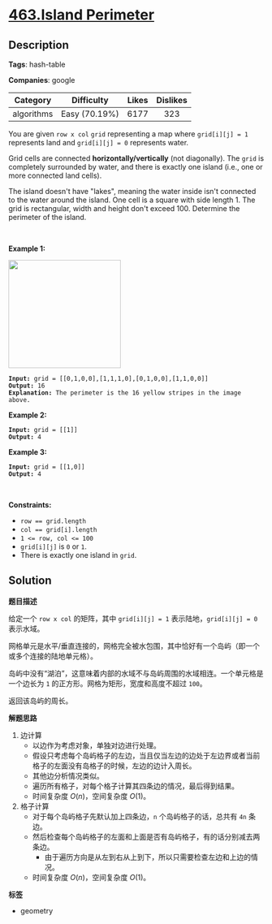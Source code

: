 # [463.Island Perimeter](https://leetcode.com/problems/island-perimeter/description/)

## Description

**Tags**: hash-table

**Companies**: google

|  Category  |  Difficulty   | Likes | Dislikes |
| :--------: | :-----------: | :---: | :------: |
| algorithms | Easy (70.19%) | 6177  |   323    |

<p>You are given <code>row x col</code> <code>grid</code> representing a map where <code>grid[i][j] = 1</code> represents&nbsp;land and <code>grid[i][j] = 0</code> represents water.</p>
<p>Grid cells are connected <strong>horizontally/vertically</strong> (not diagonally). The <code>grid</code> is completely surrounded by water, and there is exactly one island (i.e., one or more connected land cells).</p>
<p>The island doesn&#39;t have &quot;lakes&quot;, meaning the water inside isn&#39;t connected to the water around the island. One cell is a square with side length 1. The grid is rectangular, width and height don&#39;t exceed 100. Determine the perimeter of the island.</p>
<p>&nbsp;</p>
<p><strong class="example">Example 1:</strong></p>
<img src="https://assets.leetcode.com/uploads/2018/10/12/island.png" style="width: 221px; height: 213px;" />
<pre><code><strong>Input:</strong> grid = [[0,1,0,0],[1,1,1,0],[0,1,0,0],[1,1,0,0]]
<strong>Output:</strong> 16
<strong>Explanation:</strong> The perimeter is the 16 yellow stripes in the image above.</code></pre>
<p><strong class="example">Example 2:</strong></p>
<pre><code><strong>Input:</strong> grid = [[1]]
<strong>Output:</strong> 4</code></pre>
<p><strong class="example">Example 3:</strong></p>
<pre><code><strong>Input:</strong> grid = [[1,0]]
<strong>Output:</strong> 4</code></pre>
<p>&nbsp;</p>
<p><strong>Constraints:</strong></p>
<ul>
  <li><code>row == grid.length</code></li>
  <li><code>col == grid[i].length</code></li>
  <li><code>1 &lt;= row, col &lt;= 100</code></li>
  <li><code>grid[i][j]</code> is <code>0</code> or <code>1</code>.</li>
  <li>There is exactly one island in <code>grid</code>.</li>
</ul>

## Solution

**题目描述**

给定一个 `row x col` 的矩阵，其中 `grid[i][j] = 1` 表示陆地，`grid[i][j] = 0` 表示水域。

网格单元是水平/垂直连接的，网格完全被水包围，其中恰好有一个岛屿（即一个或多个连接的陆地单元格）。

岛屿中没有“湖泊”，这意味着内部的水域不与岛屿周围的水域相连。一个单元格是一个边长为 `1` 的正方形。网格为矩形，宽度和高度不超过 `100`。

返回该岛屿的周长。

**解题思路**

1. 边计算
   - 以边作为考虑对象，单独对边进行处理。
   - 假设只考虑每个岛屿格子的左边，当且仅当左边的边处于左边界或者当前格子的左面没有岛格子的时候，左边的边计入周长。
   - 其他边分析情况类似。
   - 遍历所有格子，对每个格子计算其四条边的情况，最后得到结果。
   - 时间复杂度 $O(n)$，空间复杂度 $O(1)$。
2. 格子计算
   - 对于每个岛屿格子先默认加上四条边，`n` 个岛屿格子的话，总共有 `4n` 条边。
   - 然后检查每个岛屿格子的左面和上面是否有岛屿格子，有的话分别减去两条边。
     - 由于遍历方向是从左到右从上到下，所以只需要检查左边和上边的情况。
   - 时间复杂度 $O(n)$，空间复杂度 $O(1)$。

**标签**

- geometry
